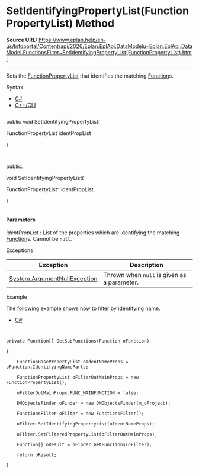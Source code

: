 # SetIdentifyingPropertyList(FunctionPropertyList) Method

**Source URL:** https://www.eplan.help/en-us/Infoportal/Content/api/2026/Eplan.EplApi.DataModelu~Eplan.EplApi.DataModel.FunctionsFilter~SetIdentifyingPropertyList(FunctionPropertyList).html

---

Sets the [FunctionPropertyList](Eplan.EplApi.DataModelu~Eplan.EplApi.DataModel.FunctionPropertyList.html) that identifies the matching [Function](Eplan.EplApi.DataModelu~Eplan.EplApi.DataModel.Function.html)s.

Syntax

- [C#](#i-syntax-CS)
- [C++/CLI](#i-syntax-CPP2005)

```
```
public void SetIdentifyingPropertyList( 

   FunctionPropertyList identPropList

)
```
```

```
```
public:

void SetIdentifyingPropertyList( 

   FunctionPropertyList^ identPropList

)
```
```

#### Parameters

*identPropList*
:   List of the properties which are identifying the matching [Function](Eplan.EplApi.DataModelu~Eplan.EplApi.DataModel.Function.html)s. Cannot be `null`.

Exceptions

| Exception | Description |
| --- | --- |
| [System.ArgumentNullException](#) | Thrown when `null` is given as a parameter. |

Example

The following example shows how to filter by identifying name.

- [C#](#i-tab-content-f2474ebf-9988-4622-a8e1-c5b84d4dcfe1)

```


private Function[] GetSubFunctions(Function oFunction)

{

    FunctionBasePropertyList oIdentNameProps = oFunction.IdentifyingNameParts;

    FunctionPropertyList oFilterOutMainProps = new FunctionPropertyList();

    oFilterOutMainProps.FUNC_MAINFUNCTION = false;

    DMObjectsFinder oFinder = new DMObjectsFinder(m_oProject);

    FunctionsFilter oFilter = new FunctionsFilter();

    oFilter.SetIdentifyingPropertyList(oIdentNameProps);

    oFilter.SetFilteredPropertyList(oFilterOutMainProps);

    Function[] oResult = oFinder.GetFunctions(oFilter);

    return oResult;

}





```
